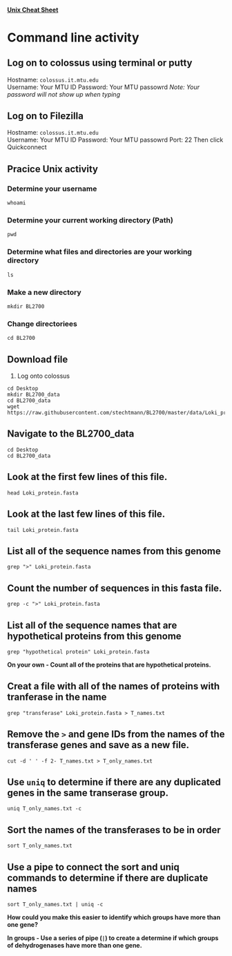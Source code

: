 #### [Unix Cheat Sheet](https://files.fosswire.com/2007/08/fwunixref.pdf)

# Command line activity

## Log on to colossus using terminal or putty

Hostname: `colossus.it.mtu.edu`  
Username: Your MTU ID
Password: Your MTU passowrd
*Note: Your password will not show up when typing*

## Log on to Filezilla
Hostname: `colossus.it.mtu.edu`  
Username: Your MTU ID
Password: Your MTU passowrd
Port: 22
Then click Quickconnect

## Pracice Unix activity

### Determine your username

```{BASH}
whoami
```
### Determine your current working directory (Path)
```{BASH}
pwd
```
### Determine what files and directories are your working directory
```{BASH}
ls
```
### Make a new directory
```{BASH}
mkdir BL2700
```
### Change directoriees
```{BASH}
cd BL2700
```

## Download file 
1. Log onto colossus
```{BASH}
cd Desktop
mkdir BL2700_data
cd BL2700_data
wget https://raw.githubusercontent.com/stechtmann/BL2700/master/data/Loki_protein.fasta
```

## Navigate to the BL2700_data
```{BASH}
cd Desktop
cd BL2700_data
```
## Look at the first few lines of this file.
```{BASH}
head Loki_protein.fasta
```

## Look at the last few lines of this file.
```{BASH}
tail Loki_protein.fasta
```

## List all of the sequence names from this genome
```{BASH}
grep ">" Loki_protein.fasta
```

## Count the number of sequences in this fasta file.
```{BASH}
grep -c ">" Loki_protein.fasta
```

## List all of the sequence names that are hypothetical proteins from this genome
```{BASH}
grep "hypothetical protein" Loki_protein.fasta
```

**On your own - Count all of the proteins that are hypothetical proteins.**

## Creat a file with all of the names of proteins with tranferase in the name
```{BASH}
grep "transferase" Loki_protein.fasta > T_names.txt
```
## Remove the `>` and gene IDs from the names of the transferase genes and save as a new file.
```{BASH}
cut -d ' ' -f 2- T_names.txt > T_only_names.txt
```

## Use `uniq` to determine if there are any duplicated genes in the same transerase group.
```{BASH}
uniq T_only_names.txt -c
```

## Sort the names of the transferases to be in order
```{BASH}
sort T_only_names.txt
```

## Use a pipe to connect the sort and uniq commands to determine if there are duplicate names
```{BASH}
sort T_only_names.txt | uniq -c
```
**How could you make this easier to identify which groups have more than one gene?**


**In groups - Use a series of pipe (`|`) to create a determine if which groups of dehydrogenases have more than one gene.**



